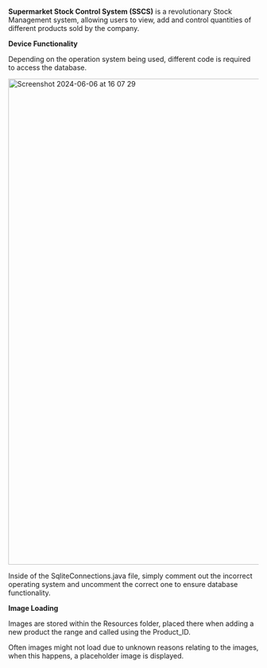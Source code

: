 **Supermarket Stock Control System (SSCS)**
is a revolutionary Stock Management system, allowing users to view, add and control quantities of different products sold by the company.


**Device Functionality**

Depending on the operation system being used, different code is required to access the database.

<img width="979" alt="Screenshot 2024-06-06 at 16 07 29" src="https://github.com/JumesP/StockControlSystem/assets/118614403/dea14325-4319-49b6-91b9-3e373a7f81de">

Inside of the SqliteConnections.java file, simply comment out the incorrect operating system and uncomment the correct one to ensure database functionality.

**Image Loading**

Images are stored within the Resources folder, placed there when adding a new product the range and called using the Product_ID.

Often images might not load due to unknown reasons relating to the images, when this happens, a placeholder image is displayed.
